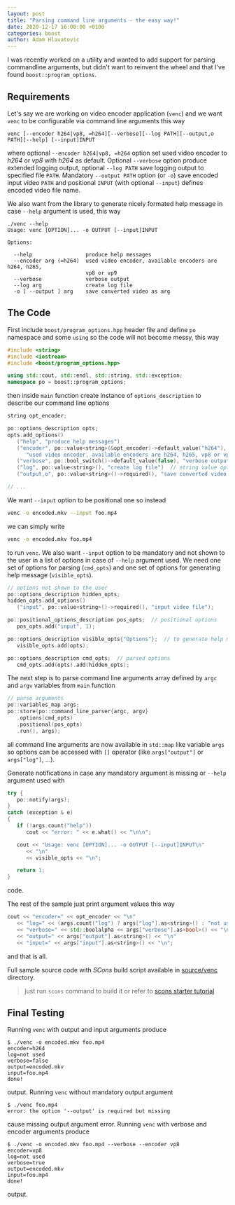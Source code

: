 ```yaml
---
layout: post
title: "Parsing command line arguments - the easy way!"
date: 2020-12-17 16:00:00 +0100
categories: boost
author: Adam Hlavatovic
---
```


I was recently worked on a utility and wanted to add support for parsing commandline arguments, but didn't want to reinvent the wheel and that I've found `boost::program_options`.


## Requirements

Let's say we are working on video encoder application (`venc`) and we want `venc` to be configurable via command line arguments this way

```text
venc [--encoder h264|vp8, =h264][--verbose][--log PATH][--output,o PATH][--help] [--input]INPUT
```

where optional `--encoder h264|vp8, =h264` option set used video encoder to *h264* or *vp8* with *h264* as default. Optional `--verbose` option produce extended logging output, optional `--log PATH` save logging output to specified file `PATH`. Mandatory `--output PATH` option (or `-o`) save encoded input video `PATH` and positional `INPUT` (with optional `--input`) defines encoded video file name.

We also want from the library to generate nicely formated help message in case `--help` argument is used, this way


```text
./venc --help
Usage: venc [OPTION]... -o OUTPUT [--input]INPUT

Options:

  --help                 produce help messages
  --encoder arg (=h264)  used video encoder, available encoders are h264, h265,
                         vp8 or vp9
  --verbose              verbose output
  --log arg              create log file
  -o [ --output ] arg    save converted video as arg
```


## The Code

First include `boost/program_options.hpp` header file and define `po` namespace and some `using` so the code will not become messy, this way

```c++
#include <string>
#include <iostream>
#include <boost/program_options.hpp>

using std::cout, std::endl, std::string, std::exception;
namespace po = boost::program_options;
```

then inside `main` function create instance of `options_description` to describe our command line options

```c++
string opt_encoder;

po::options_description opts;
opts.add_options()
   ("help", "produce help messages")
   ("encoder", po::value<string>(&opt_encoder)->default_value("h264"),  // option with default value
      "used video encoder, available encoders are h264, h265, vp8 or vp9")
   ("verbose", po::bool_switch()->default_value(false), "verbose output")  // switch option
   ("log", po::value<string>(), "create log file")  // string value option
   ("output,o", po::value<string>()->required(), "save converted video as arg");  // required option

// ...
```

We want `--input` option to be positional one so instead

```bash
venc -o encoded.mkv --input foo.mp4
```

we can simply write

```bash
venc -o encoded.mkv foo.mp4
```

to run `venc`. We also want `--input` option to be mandatory and not shown to the user in a list of options in case of `--help` argument used. We need one set of options for parsing (`cmd_opts`) and one set of options for generating help message (`visible_opts`).

```c++
// options not shown to the user
po::options_description hidden_opts;
hidden_opts.add_options()
   ("input", po::value<string>()->required(), "input video file");

po::positional_options_description pos_opts;  // positional options
   pos_opts.add("input", 1);

po::options_description visible_opts{"Options"};  // to generate help message
   visible_opts.add(opts);

po::options_description cmd_opts;  // parsed options
   cmd_opts.add(opts).add(hidden_opts);
```

The next step is to parse command line arguments array defined by `argc` and `argv` variables from `main` function

```c++
// parse arguments
po::variables_map args;
po::store(po::command_line_parser{argc, argv}
   .options(cmd_opts)
   .positional(pos_opts)
   .run(), args);
```

all command line arguments are now available in `std::map` like variable `args` so options can be accessed with `[]` operator (like `args["output"]` or `args["log"]`, ...).

Generate notifications in case any mandatory argument is missing or `--help` argument used with

```c++
try {
   po::notify(args);
}
catch (exception & e)
{
   if (!args.count("help"))
      cout << "error: " << e.what() << "\n\n";

   cout << "Usage: venc [OPTION]... -o OUTPUT [--input]INPUT\n"
      << "\n"
      << visible_opts << "\n";

   return 1;
}
```

code.

The rest of the sample just print argument values this way

```c++
cout << "encoder=" << opt_encoder << "\n"
   << "log=" << (args.count("log") ? args["log"].as<string>() : "not used") << "\n"
   << "verbose=" << std::boolalpha << args["verbose"].as<bool>() << "\n"
   << "output=" << args["output"].as<string>() << "\n"
   << "input=" << args["input"].as<string>() << "\n";
```

and that is all.

Full sample source code with *SCons* build script available in [source/venc](https://github.com/sansajn/sansajn.github.io/tree/master/_includes/source/venc) directory.

> just run `scons` command to build it or refer to [scons starter tutorial](https://github.com/sansajn/scons-starter)


## Final Testing

Running `venc` with output and input arguments produce

```console
$ ./venc -o encoded.mkv foo.mp4
encoder=h264
log=not used
verbose=false
output=encoded.mkv
input=foo.mp4
done!
```

output. Running `venc` without mandatory output argument

```console
$ ./venc foo.mp4
error: the option '--output' is required but missing
```

cause missing output argument error. Running `venc` with verbose and encoder arguments produce

```console
$ ./venc -o encoded.mkv foo.mp4 --verbose --encoder vp8
encoder=vp8
log=not used
verbose=true
output=encoded.mkv
input=foo.mp4
done!
```

output.
